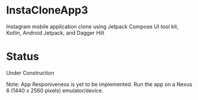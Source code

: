 # InstaCloneApp3
Instagram mobile application clone using Jetpack Compose UI tool kit, Kotlin, Android Jetpack, and Dagger Hilt

# Status
Under Construction

Note: App Responiveness is yet to be implemented. Run the app on a Nexus 6 (1440 x 2560 pixels) emulator/device.
